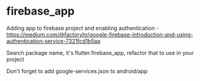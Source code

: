 # firebase_app
Adding app to firebase project and enabling authentication - https://medium.com/@factoryhr/google-firebase-introduction-and-using-authentication-service-7321fcd1b5aa

Search package name, it's flutter.firebase_app, refactor that to use in your project

Don't forget to add google-services.json to android/app
